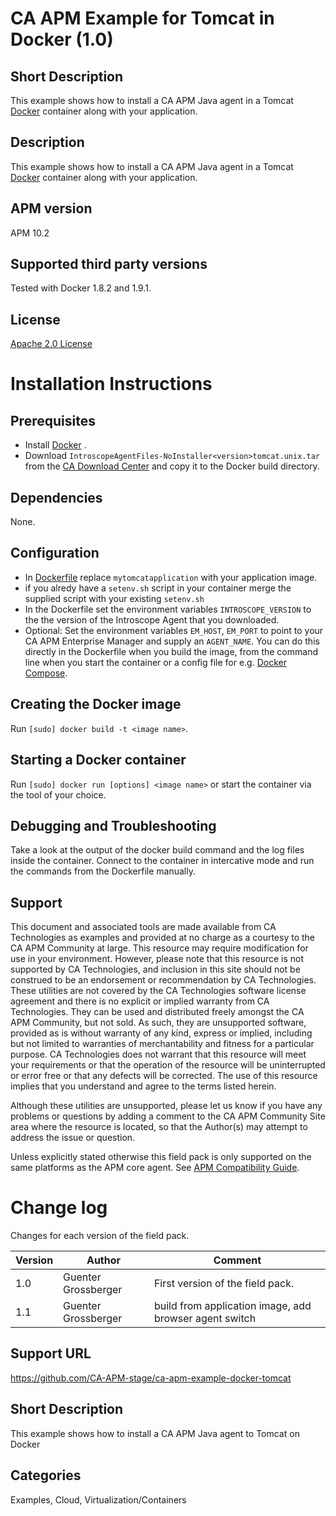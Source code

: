 # CA APM Example for Tomcat in Docker (1.0)

## Short Description
This example shows how to install a CA APM Java agent in a Tomcat [Docker](http://www.docker.com/) container along with your application.

## Description
This example shows how to install a CA APM Java agent in a Tomcat [Docker](http://www.docker.com/) container along with your application.

## APM version
APM 10.2

## Supported third party versions
Tested with Docker 1.8.2 and 1.9.1.

## License
[Apache 2.0 License](LICENSE)


# Installation Instructions

## Prerequisites
* Install [Docker](http://www.docker.com/) .
* Download ``IntroscopeAgentFiles-NoInstaller<version>tomcat.unix.tar`` from the [CA Download Center](http://support.ca.com) and copy it to the Docker build directory.

## Dependencies
None.

## Configuration
* In [Dockerfile](Dockerfile) replace ``mytomcatapplication`` with your application image.
* if you alredy have a `setenv.sh` script in your container merge the supplied script with your existing `setenv.sh`
* In the Dockerfile set the environment variables ``INTROSCOPE_VERSION`` to the the version of the Introscope Agent that you downloaded.
* Optional: Set the environment variables ``EM_HOST``, ``EM_PORT`` to point to your CA APM Enterprise Manager and supply an ``AGENT_NAME``. You can do this directly in the Dockerfile when you build the image, from the command line when you start the container or a config file for e.g. [Docker Compose](http://www.docker.com/products/docker-compose).

## Creating the Docker image
Run ``[sudo] docker build -t <image name>``.

## Starting a Docker container
Run ``[sudo] docker run [options] <image name>`` or start the container via the tool of your choice.

## Debugging and Troubleshooting
Take a look at the output of the docker build command and the log files inside the container. Connect to the container in intercative mode and run the commands from the Dockerfile manually.

## Support
This document and associated tools are made available from CA Technologies as examples and provided at no charge as a courtesy to the CA APM Community at large. This resource may require modification for use in your environment. However, please note that this resource is not supported by CA Technologies, and inclusion in this site should not be construed to be an endorsement or recommendation by CA Technologies. These utilities are not covered by the CA Technologies software license agreement and there is no explicit or implied warranty from CA Technologies. They can be used and distributed freely amongst the CA APM Community, but not sold. As such, they are unsupported software, provided as is without warranty of any kind, express or implied, including but not limited to warranties of merchantability and fitness for a particular purpose. CA Technologies does not warrant that this resource will meet your requirements or that the operation of the resource will be uninterrupted or error free or that any defects will be corrected. The use of this resource implies that you understand and agree to the terms listed herein.

Although these utilities are unsupported, please let us know if you have any problems or questions by adding a comment to the CA APM Community Site area where the resource is located, so that the Author(s) may attempt to address the issue or question.

Unless explicitly stated otherwise this field pack is only supported on the same platforms as the APM core agent. See [APM Compatibility Guide](http://www.ca.com/us/support/ca-support-online/product-content/status/compatibility-matrix/application-performance-management-compatibility-guide.aspx).


# Change log
Changes for each version of the field pack.

Version | Author | Comment
--------|--------|--------
1.0 | Guenter Grossberger | First version of the field pack.
1.1 | Guenter Grossberger | build from application image, add browser agent switch

## Support URL
https://github.com/CA-APM-stage/ca-apm-example-docker-tomcat

## Short Description
This example shows how to install a CA APM Java agent to Tomcat on Docker

## Categories
Examples, Cloud, Virtualization/Containers
